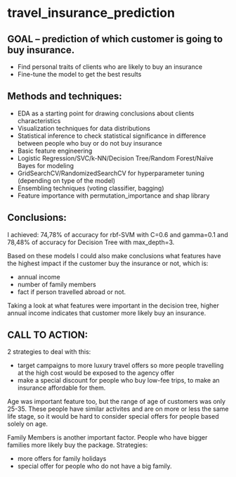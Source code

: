 # travel_insurance_prediction

## **GOAL** – prediction of which customer is going to buy insurance.

-	Find personal traits of clients who are likely to buy an insurance
-	Fine-tune the model to get the best results

## **Methods and techniques:**

-	EDA as a starting point for drawing conclusions about clients characteristics
-	Visualization techniques for data distributions
-	Statistical inference to check statistical significance in difference between people who buy or do not buy insurance
-	Basic feature engineering 
-	Logistic Regression/SVC/k-NN/Decision Tree/Random Forest/Naïve Bayes for modeling
-	GridSearchCV/RandomizedSearchCV for hyperparameter tuning (depending on type of the model)
-	Ensembling techniques (voting classifier, bagging)
-	Feature importance with permutation_importance and shap library

## **Conclusions:**
I achieved: 74,78% of accuracy for rbf-SVM with C=0.6 and gamma=0.1 and 78,48% of accuracy for Decision Tree with max_depth=3.

Based on these models I could also make conclusions what features have the highest impact if the customer buy the insurance or not, which is:
- annual income
- number of family members
- fact if person travelled abroad or not.

Taking a look at what features were important in the decision tree, higher annual income indicates that customer more likely buy an insurance.

## **CALL TO ACTION:**

2 strategies to deal with this:
- target campaigns to more luxury travel offers so more people travelling at the high cost would be exposed to the agency offer
- make a special discount for people who buy low-fee trips, to make an insurance affordable for them.

Age was important feature too, but the range of age of customers was only 25-35. These people have similar activites and are on more or less the same life stage, so it would be hard to consider special offers for people based solely on age.

Family Members is another important factor. People who have bigger families more likely buy the package. Strategies:
- more offers for family holidays
- special offer for people who do not have a big family.



